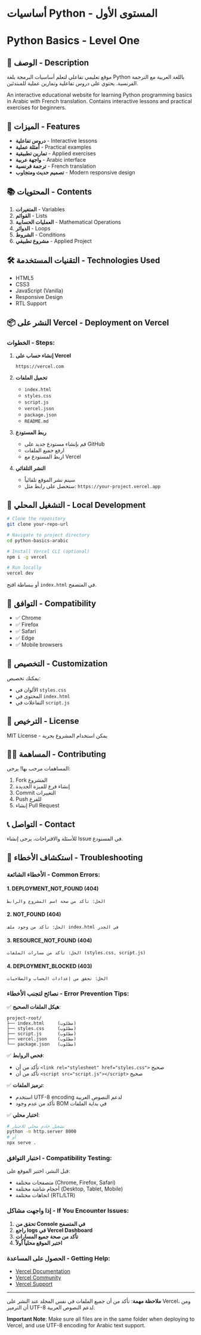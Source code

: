 # أساسيات Python - المستوى الأول
# Python Basics - Level One

## 📝 الوصف - Description

موقع تعليمي تفاعلي لتعلم أساسيات البرمجة بلغة Python باللغة العربية مع الترجمة الفرنسية. يحتوي على دروس تفاعلية وتمارين عملية للمبتدئين.

An interactive educational website for learning Python programming basics in Arabic with French translation. Contains interactive lessons and practical exercises for beginners.

## 🚀 الميزات - Features

- **دروس تفاعلية** - Interactive lessons
- **أمثلة عملية** - Practical examples  
- **تمارين تطبيقية** - Applied exercises
- **واجهة عربية** - Arabic interface
- **ترجمة فرنسية** - French translation
- **تصميم حديث ومتجاوب** - Modern responsive design

## 📚 المحتويات - Contents

1. **المتغيرات** - Variables
2. **القوائم** - Lists  
3. **العمليات الحسابية** - Mathematical Operations
4. **الدوائر** - Loops
5. **الشروط** - Conditions
6. **مشروع تطبيقي** - Applied Project

## 🛠 التقنيات المستخدمة - Technologies Used

- HTML5
- CSS3
- JavaScript (Vanilla)
- Responsive Design
- RTL Support

## 📦 النشر على Vercel - Deployment on Vercel

### الخطوات - Steps:

1. **إنشاء حساب على Vercel**
   ```
   https://vercel.com
   ```

2. **تحميل الملفات**
   - `index.html`
   - `styles.css`
   - `script.js`
   - `vercel.json`
   - `package.json`
   - `README.md`

3. **ربط المستودع**
   - قم بإنشاء مستودع جديد على GitHub
   - ارفع جميع الملفات
   - اربط المستودع مع Vercel

4. **النشر التلقائي**
   - سيتم نشر الموقع تلقائياً
   - ستحصل على رابط مثل: `https://your-project.vercel.app`

## 🔧 التشغيل المحلي - Local Development

```bash
# Clone the repository
git clone your-repo-url

# Navigate to project directory
cd python-basics-arabic

# Install Vercel CLI (optional)
npm i -g vercel

# Run locally
vercel dev
```

أو ببساطة افتح `index.html` في المتصفح.

## 📱 التوافق - Compatibility

- ✅ Chrome
- ✅ Firefox  
- ✅ Safari
- ✅ Edge
- ✅ Mobile browsers

## 🎨 التخصيص - Customization

يمكنك تخصيص:
- الألوان في `styles.css`
- المحتوى في `index.html`  
- التفاعلات في `script.js`

## 📄 الترخيص - License

MIT License - يمكن استخدام المشروع بحرية

## 👨‍💻 المساهمة - Contributing

المساهمات مرحب بها! يرجى:
1. Fork المشروع
2. إنشاء فرع للميزة الجديدة
3. Commit التغييرات  
4. Push للفرع
5. إنشاء Pull Request

## 📞 التواصل - Contact

للأسئلة والاقتراحات، يرجى إنشاء Issue في المستودع.

## 🔧 استكشاف الأخطاء - Troubleshooting

### الأخطاء الشائعة - Common Errors:

#### 1. **DEPLOYMENT_NOT_FOUND (404)**
```
الحل: تأكد من صحة اسم المشروع والرابط
```

#### 2. **NOT_FOUND (404)**
```
الحل: تأكد من وجود ملف index.html في الجذر
```

#### 3. **RESOURCE_NOT_FOUND (404)**
```
الحل: تأكد من مسارات الملفات (styles.css, script.js)
```

#### 4. **DEPLOYMENT_BLOCKED (403)**
```
الحل: تحقق من إعدادات الحساب والصلاحيات
```

### نصائح لتجنب الأخطاء - Error Prevention Tips:

✅ **هيكل الملفات الصحيح**:
```
project-root/
├── index.html     (مطلوب)
├── styles.css     (مطلوب)
├── script.js      (مطلوب)
├── vercel.json    (مطلوب)
└── package.json   (مطلوب)
```

✅ **فحص الروابط**:
- تأكد من أن `<link rel="stylesheet" href="styles.css">` صحيح
- تأكد من أن `<script src="script.js"></script>` صحيح

✅ **ترميز الملفات**:
- استخدم UTF-8 encoding لدعم النصوص العربية
- تأكد من عدم وجود BOM في بداية الملفات

✅ **اختبار محلي**:
```bash
# تشغيل خادم محلي للاختبار
python -m http.server 8000
# أو
npx serve .
```

###  اختبار التوافق - Compatibility Testing:

قبل النشر، اختبر الموقع على:
- متصفحات مختلفة (Chrome, Firefox, Safari)
- أحجام شاشة مختلفة (Desktop, Tablet, Mobile)
- اتجاهات مختلفة (RTL/LTR)

###  إذا واجهت مشاكل - If You Encounter Issues:

1. **تحقق من Console في المتصفح**
2. **راجع logs في Vercel Dashboard**
3. **تأكد من صحة جميع المسارات**
4. **اختبر الموقع محلياً أولاً**

###  الحصول على المساعدة - Getting Help:

- [Vercel Documentation](https://vercel.com/docs)
- [Vercel Community](https://github.com/vercel/vercel/discussions)
- [Vercel Support](https://vercel.com/support)

---

**ملاحظة مهمة**: تأكد من أن جميع الملفات في نفس المجلد عند النشر على Vercel، ومن أن الترميز UTF-8 لدعم النصوص العربية.

**Important Note**: Make sure all files are in the same folder when deploying to Vercel, and use UTF-8 encoding for Arabic text support.